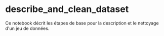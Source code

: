 # describe_and_clean_dataset

Ce notebook décrit les étapes de base pour la description et le nettoyage d'un jeu de données.
